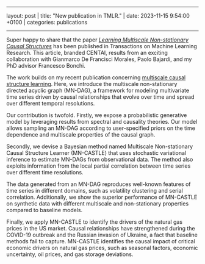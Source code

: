<!-- ---
layout: post
title:  "Welcome to Jekyll!"
date:   2023-11-02 14:57:34 +0100
categories: jekyll update
---
You’ll find this post in your `_posts` directory. Go ahead and edit it and re-build the site to see your changes. You can rebuild the site in many different ways, but the most common way is to run `jekyll serve`, which launches a web server and auto-regenerates your site when a file is updated.

Jekyll requires blog post files to be named according to the following format:

`YEAR-MONTH-DAY-title.MARKUP`

Where `YEAR` is a four-digit number, `MONTH` and `DAY` are both two-digit numbers, and `MARKUP` is the file extension representing the format used in the file. After that, include the necessary front matter. Take a look at the source for this post to get an idea about how it works.

Jekyll also offers powerful support for code snippets:

{% highlight ruby %}
def print_hi(name)
  puts "Hi, #{name}"
end
print_hi('Tom')
#=> prints 'Hi, Tom' to STDOUT.
{% endhighlight %}

Check out the [Jekyll docs][jekyll-docs] for more info on how to get the most out of Jekyll. File all bugs/feature requests at [Jekyll’s GitHub repo][jekyll-gh]. If you have questions, you can ask them on [Jekyll Talk][jekyll-talk].

[jekyll-docs]: https://jekyllrb.com/docs/home
[jekyll-gh]:   https://github.com/jekyll/jekyll
[jekyll-talk]: https://talk.jekyllrb.com/ -->

--- 
layout: post | title:  "New publication in TMLR." | date:   2023-11-15 9:54:00 +0100 | categories: publications

---

Super happy to share that the paper [_Learning Multiscale Non-stationary Causal Structures_](https://openreview.net/pdf?id=SQnPE63jtA) has been published in Transactions on Machine Learning Research. This article, branded CENTAI, results from an exciting collaboration with Gianmarco De Francisci Morales, Paolo Bajardi, and my PhD advisor Francesco Bonchi.

The work builds on my recent publication concerning [multiscale causal structure learning](https://openreview.net/pdf?id=Ub6XILEF9x). Here, we introduce the multiscale non-stationary directed acyclic graph (MN-DAG), a framework for modeling multivariate time series driven by causal relationships that evolve over time and spread over different temporal resolutions.

Our contribution is twofold. Firstly, we expose a probabilistic generative model by leveraging results from spectral and causality theories. Our model allows sampling an MN-DAG according to user-specified priors on the time dependence and multiscale properties of the causal graph.

Secondly, we devise a Bayesian method named Multiscale Non-stationary Causal Structure Learner (MN-CASTLE) that uses stochastic variational inference to estimate MN-DAGs from observational data. The method also exploits information
from the local partial correlation between time series over different time resolutions.

The data generated from an MN-DAG reproduces well-known features of time series in different domains, such as volatility clustering and serial correlation. Additionally, we show the superior performance of MN-CASTLE on synthetic data with different multiscale and non-stationary properties compared to baseline models. 

Finally, we apply MN-CASTLE to identify the drivers of the natural gas prices in the US market. Causal relationships have strengthened during the COVID-19 outbreak and the Russian invasion of Ukraine, a fact that baseline methods fail to capture. MN-CASTLE identifies the causal impact of critical economic drivers on natural gas prices, such as seasonal factors, economic uncertainty, oil prices, and gas storage deviations.